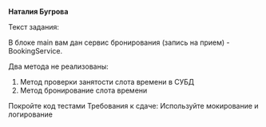 **Наталия Бугрова**

Текст задания:

В блоке main вам дан сервис бронирования (запись на прием) - BookingService.

Два метода не реализованы:

1) Метод проверки занятости слота времени в СУБД
2) Метод бронирование слота времени
   
Покройте код тестами
Требования к сдаче: 
Используйте мокирование и логирование
